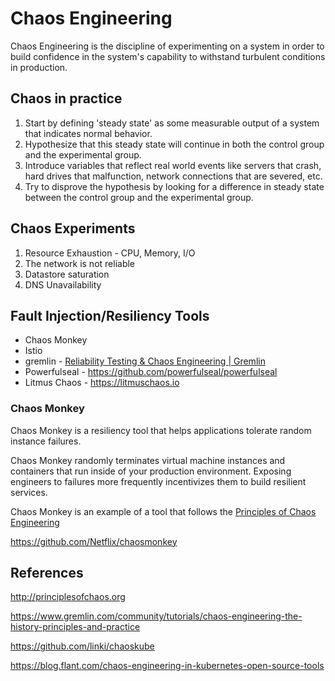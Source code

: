 # Chaos Engineering

Chaos Engineering is the discipline of experimenting on a system in order to build confidence in the system's capability to withstand turbulent conditions in production.

## Chaos in practice

1. Start by defining 'steady state' as some measurable output of a system that indicates normal behavior.
2. Hypothesize that this steady state will continue in both the control group and the experimental group.
3. Introduce variables that reflect real world events like servers that crash, hard drives that malfunction, network connections that are severed, etc.
4. Try to disprove the hypothesis by looking for a difference in steady state between the control group and the experimental group.

## Chaos Experiments

1. Resource Exhaustion - CPU, Memory, I/O
2. The network is not reliable
3. Datastore saturation
4. DNS Unavailability

## Fault Injection/Resiliency Tools

- Chaos Monkey
- Istio
- gremlin - [Reliability Testing & Chaos Engineering | Gremlin](https://www.gremlin.com/)
- Powerfulseal - https://github.com/powerfulseal/powerfulseal
- Litmus Chaos - https://litmuschaos.io

### Chaos Monkey

Chaos Monkey is a resiliency tool that helps applications tolerate random instance failures.

Chaos Monkey randomly terminates virtual machine instances and containers that run inside of your production environment. Exposing engineers to failures more frequently incentivizes them to build resilient services.

Chaos Monkey is an example of a tool that follows the [Principles of Chaos Engineering](http://principlesofchaos.org/)

https://github.com/Netflix/chaosmonkey

## References

http://principlesofchaos.org

https://www.gremlin.com/community/tutorials/chaos-engineering-the-history-principles-and-practice

https://github.com/linki/chaoskube

https://blog.flant.com/chaos-engineering-in-kubernetes-open-source-tools
